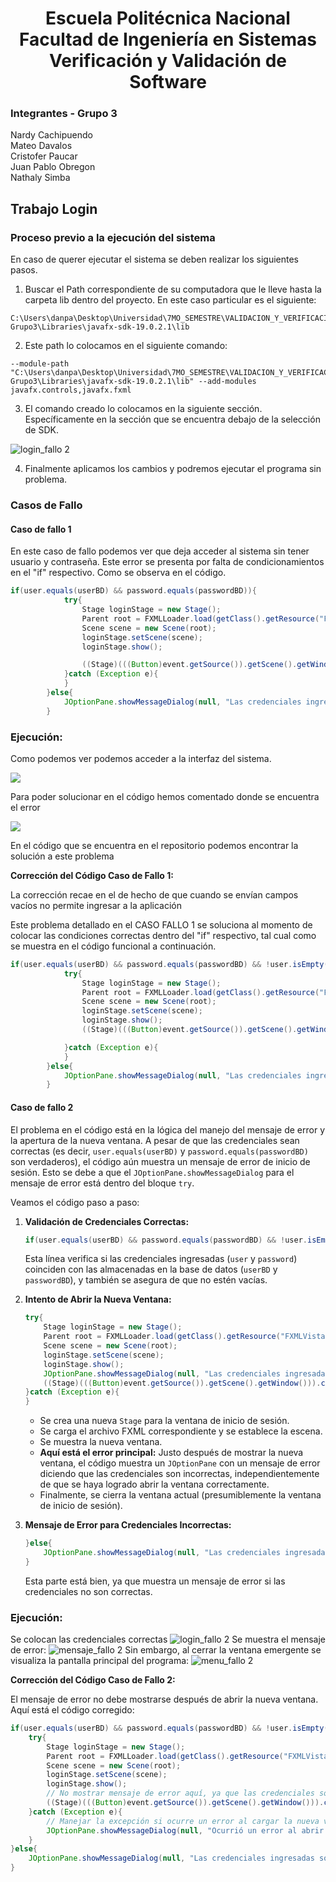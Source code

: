 <h1 align="center">
    Escuela Politécnica Nacional<br>
    Facultad de Ingeniería en Sistemas<br>
    Verificación y Validación de Software<br>
</h1>

### Integrantes - Grupo 3

Nardy Cachipuendo  
Mateo Davalos  
Cristofer Paucar   
Juan Pablo Obregon  
Nathaly Simba

## Trabajo Login 

### Proceso previo a la ejecución del sistema

En caso de querer ejecutar el sistema se deben realizar los siguientes pasos. 

1. Buscar el Path correspondiente de su computadora que le lleve hasta la carpeta lib dentro del proyecto. En este caso particular es el siguiente: 

```
C:\Users\danpa\Desktop\Universidad\7MO_SEMESTRE\VALIDACION_Y_VERIFICACION\Login-Grupo3\Libraries\javafx-sdk-19.0.2.1\lib
```

2. Este path lo colocamos en el siguiente comando: 
```
--module-path "C:\Users\danpa\Desktop\Universidad\7MO_SEMESTRE\VALIDACION_Y_VERIFICACION\Login-Grupo3\Libraries\javafx-sdk-19.0.2.1\lib" --add-modules javafx.controls,javafx.fxml
```

3. El comando creado lo colocamos en la siguiente sección. Específicamente en la sección que se encuentra debajo de la selección de SDK.

![login_fallo 2](images-casos_de_fallo/config.png)

4. Finalmente aplicamos los cambios y podremos ejecutar el programa sin problema. 

### Casos de Fallo

#### Caso de fallo 1 

En este caso de fallo podemos ver que deja acceder al sistema sin tener usuario y contraseña. Este error se presenta por falta de condicionamientos en el "if" respectivo. Como se observa en el código.

```java
if(user.equals(userBD) && password.equals(passwordBD)){
            try{
                Stage loginStage = new Stage();
                Parent root = FXMLLoader.load(getClass().getResource("FXMLVista.fxml"));
                Scene scene = new Scene(root);
                loginStage.setScene(scene);
                loginStage.show();

                ((Stage)(((Button)event.getSource()).getScene().getWindow())).close();
            }catch (Exception e){
            }
        }else{
            JOptionPane.showMessageDialog(null, "Las credenciales ingresadas son incorrectas", "Error de inicio de sesión", JOptionPane.ERROR_MESSAGE);
        }
```
### Ejecución:

Como podemos ver podemos acceder a la interfaz del sistema. 

<img src="images-casos_de_fallo/WhatsApp Image 2024-05-22 at 13.24.55.jpeg"/>


Para poder solucionar en el código hemos comentado donde se encuentra el error

<img src="images-casos_de_fallo/385ee4ef-0dc8-496f-a18e-e5636cd77a09.jpg">

En el código que se encuentra en el repositorio podemos encontrar la solución a este problema

**Corrección del Código Caso de Fallo 1:**

La corrección recae en el de hecho de que cuando se envían campos vacíos no permite ingresar a la aplicación

Este problema detallado en el CASO FALLO 1 se soluciona al momento de colocar las condiciones correctas dentro del "if" respectivo, tal cual como se
muestra en el código funcional a continuación.

```java
if(user.equals(userBD) && password.equals(passwordBD) && !user.isEmpty() && !password.isEmpty()){
            try{
                Stage loginStage = new Stage();
                Parent root = FXMLLoader.load(getClass().getResource("FXMLVista.fxml"));
                Scene scene = new Scene(root);
                loginStage.setScene(scene);
                loginStage.show();
                ((Stage)(((Button)event.getSource()).getScene().getWindow())).close();

            }catch (Exception e){
            }
        }else{
            JOptionPane.showMessageDialog(null, "Las credenciales ingresadas son incorrectas", "Error de inicio de sesión", JOptionPane.ERROR_MESSAGE);
        }
```


#### Caso de fallo 2
El problema en el código está en la lógica del manejo del mensaje de error y la apertura de la nueva ventana. A pesar de que las credenciales sean correctas (es decir, `user.equals(userBD)` y `password.equals(passwordBD)` son verdaderos), el código aún muestra un mensaje de error de inicio de sesión. Esto se debe a que el `JOptionPane.showMessageDialog` para el mensaje de error está dentro del bloque `try`.

Veamos el código paso a paso:

1. **Validación de Credenciales Correctas:**
   ```java
   if(user.equals(userBD) && password.equals(passwordBD) && !user.isEmpty() && !password.isEmpty()){
   ```

   Esta línea verifica si las credenciales ingresadas (`user` y `password`) coinciden con las almacenadas en la base de datos (`userBD` y `passwordBD`), y también se asegura de que no estén vacías.

2. **Intento de Abrir la Nueva Ventana:**
   ```java
   try{
       Stage loginStage = new Stage();
       Parent root = FXMLLoader.load(getClass().getResource("FXMLVista.fxml"));
       Scene scene = new Scene(root);
       loginStage.setScene(scene);
       loginStage.show();
       JOptionPane.showMessageDialog(null, "Las credenciales ingresadas son incorrectas", "Error de inicio de sesión", JOptionPane.ERROR_MESSAGE);
       ((Stage)(((Button)event.getSource()).getScene().getWindow())).close();
   }catch (Exception e){
   }
   ```

   - Se crea una nueva `Stage` para la ventana de inicio de sesión.
   - Se carga el archivo FXML correspondiente y se establece la escena.
   - Se muestra la nueva ventana.
   - **Aquí está el error principal:** Justo después de mostrar la nueva ventana, el código muestra un `JOptionPane` con un mensaje de error diciendo que las credenciales son incorrectas, independientemente de que se haya logrado abrir la ventana correctamente.
   - Finalmente, se cierra la ventana actual (presumiblemente la ventana de inicio de sesión).

3. **Mensaje de Error para Credenciales Incorrectas:**
   ```java
   }else{
       JOptionPane.showMessageDialog(null, "Las credenciales ingresadas son incorrectas", "Error de inicio de sesión", JOptionPane.ERROR_MESSAGE);
   }
   ```

   Esta parte está bien, ya que muestra un mensaje de error si las credenciales no son correctas.
### Ejecución:
Se colocan las credenciales correctas
![login_fallo 2](images-casos_de_fallo/fallo_2_pantalla.png)
Se muestra el mensaje de error:
![mensaje_fallo 2](images-casos_de_fallo/fallo_2_mensaje.png)
Sin embargo, al cerrar la ventana emergente se visualiza la pantalla principal del programa:
![menu_fallo 2](images-casos_de_fallo/fallo_2_menu.png)

**Corrección del Código Caso de Fallo 2:**

El mensaje de error no debe mostrarse después de abrir la nueva ventana. Aquí está el código corregido:

```java
if(user.equals(userBD) && password.equals(passwordBD) && !user.isEmpty() && !password.isEmpty()){
    try{
        Stage loginStage = new Stage();
        Parent root = FXMLLoader.load(getClass().getResource("FXMLVista.fxml"));
        Scene scene = new Scene(root);
        loginStage.setScene(scene);
        loginStage.show();
        // No mostrar mensaje de error aquí, ya que las credenciales son correctas.
        ((Stage)(((Button)event.getSource()).getScene().getWindow())).close();
    }catch (Exception e){
        // Manejar la excepción si ocurre un error al cargar la nueva ventana.
        JOptionPane.showMessageDialog(null, "Ocurrió un error al abrir la nueva ventana", "Error", JOptionPane.ERROR_MESSAGE);
    }
}else{
    JOptionPane.showMessageDialog(null, "Las credenciales ingresadas son incorrectas", "Error de inicio de sesión", JOptionPane.ERROR_MESSAGE);
}
```

